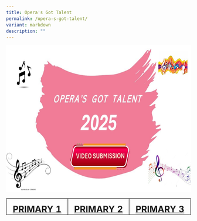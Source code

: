 ```yaml
---
title: Opera's Got Talent
permalink: /opera-s-got-talent/
variant: markdown
description: ""
---
```

<a href="https://albumizr.com/a/Li8U"><img style="width:600px;height:400px;" alt="HTML tutorial" src="/images/2025/ogt2025.jpg"></a><br>



<table style="border-collapse:collapse;border:none;mso-border-alt:solid windowtext .5pt;
 mso-yfti-tbllook:1184;mso-padding-alt:0cm 5.4pt 0cm 5.4pt" cellpadding="0" cellspacing="0" border="1" class="MsoTableGrid"><tbody><tr style="mso-yfti-irow:0;mso-yfti-firstrow:yes;mso-yfti-lastrow:yes;
  height:27.85pt"><td style="width:155.8pt;border:solid windowtext 1.0pt;
  mso-border-alt:solid windowtext .5pt;padding:0cm 5.4pt 0cm 5.4pt;height:27.85pt" valign="top" width="208"><p style="margin-bottom:0cm;text-align:center;
  line-height:normal" align="center" class="MsoNormal"><b><a href="https://drive.google.com/drive/folders/1EqgyD-mvPUn-mfuySvZ_b7uJOYlUFrEq?usp=sharing"><span style="font-size:18.0pt">PRIMARY 1</span></a></b></p></td><td style="width:155.85pt;border:solid windowtext 1.0pt;
  border-left:none;mso-border-left-alt:solid windowtext .5pt;mso-border-alt:
  solid windowtext .5pt;padding:0cm 5.4pt 0cm 5.4pt;height:27.85pt" valign="top" width="208"><p style="margin-bottom:0cm;text-align:center;
  line-height:normal" align="center" class="MsoNormal"><b><a href="https://drive.google.com/drive/folders/13mylHkc2TzKdkMnPDY2Vn9NLy9A6g8pr?usp=sharing"><span style="font-size:18.0pt">PRIMARY 2</span></a></b></p></td><td style="width:155.85pt;border:solid windowtext 1.0pt;
  border-left:none;mso-border-left-alt:solid windowtext .5pt;mso-border-alt:
  solid windowtext .5pt;padding:0cm 5.4pt 0cm 5.4pt;height:27.85pt" valign="top" width="208"><p style="margin-bottom:0cm;text-align:center;
  line-height:normal" align="center" class="MsoNormal"><b><a href="https://drive.google.com/drive/folders/1uz9Iqak_RRUPMTzeAykbKv2awY2FIQ4l?usp=sharing"><span style="font-size:18.0pt">PRIMARY 3</span></a></b></p></td></tr></tbody></table>
